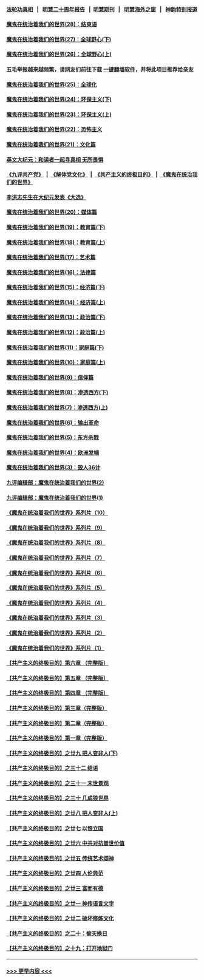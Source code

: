 #### [法轮功真相](https://github.com/gfw-breaker/truth/blob/master/README.md?t=0) &nbsp;&nbsp;|&nbsp;&nbsp; [明慧二十周年报告](https://github.com/gfw-breaker/mh-reports/blob/master/README.md?t=0) &nbsp;&nbsp;|&nbsp;&nbsp;[明慧期刊](https://github.com/gfw-breaker/mh-qikan) &nbsp;&nbsp;|&nbsp;&nbsp; [明慧海外之窗](https://github.com/gfw-breaker/mh-news/blob/master/README.md?t=0) &nbsp;&nbsp;|&nbsp;&nbsp; [神韵特别报道](https://github.com/gfw-breaker/mh-news/blob/master/shenyun.md?t=0)
#### [魔鬼在统治着我们的世界(28)：结束语](../pages/nsc422/n10936246.md?t=06261401) 
#### [魔鬼在统治着我们的世界(27)：全球野心(下)](../pages/nsc422/n10928319.md?t=06261401) 
#### [魔鬼在统治着我们的世界(26)：全球野心(上)](../pages/nsc422/n10900318.md?t=06261401) 
#### 五毛举报越来越频繁，请网友们前往下载 [一键翻墙软件](https://github.com/gfw-breaker/ssr-accounts)，并将此项目推荐给亲友
#### [魔鬼在统治着我们的世界(25)：全球化](../pages/nsc422/n10788205.md?t=06261401) 
#### [魔鬼在统治着我们的世界(24)：环保主义(下)](../pages/nsc422/n10695307.md?t=06261401) 
#### [魔鬼在统治着我们的世界(23)：环保主义(上)](../pages/nsc422/n10688613.md?t=06261401) 
#### [魔鬼在统治着我们的世界(22)：恐怖主义](../pages/nsc422/n10614727.md?t=06261401) 
#### [魔鬼在统治着我们的世界(21)：文化篇](../pages/nsc422/n10597706.md?t=06261401) 
#### [英文大纪元：和读者一起寻真相 无所畏惧](../pages/nsc422/n12542027.md?t=06261401) 
#### [《九评共产党》](https://github.com/begood0513/9ping.md/blob/master/README.md) &nbsp;|&nbsp; [《解体党文化》](../../../../jtdwh.md/blob/master/README.md)  &nbsp;|&nbsp; [《共产主义的终极目的》](../../../../gczydzjmd.md/blob/master/README.md) &nbsp;|&nbsp; [《魔鬼在统治我们的世界》](../../../../mgztzwmdsj.md/blob/master/README.md) 
#### [李洪志先生在大纪元发表《大选》](../pages/nsc422/n12534746.md?t=06261401) 
#### [魔鬼在统治着我们的世界(20)：媒体篇](../pages/nsc422/n10586579.md?t=06261401) 
#### [魔鬼在统治着我们的世界(19)：教育篇(下)](../pages/nsc422/n10564808.md?t=06261401) 
#### [魔鬼在统治着我们的世界(18)：教育篇(上)](../pages/nsc422/n10526970.md?t=06261401) 
#### [魔鬼在统治着我们的世界(17)：艺术篇](../pages/nsc422/n10499093.md?t=06261401) 
#### [魔鬼在统治着我们的世界(16)：法律篇](../pages/nsc422/n10485969.md?t=06261401) 
#### [魔鬼在统治着我们的世界(15)：经济篇(下)](../pages/nsc422/n10469975.md?t=06261401) 
#### [魔鬼在统治着我们的世界(14)：经济篇(上)](../pages/nsc422/n10457370.md?t=06261401) 
#### [魔鬼在统治着我们的世界(13)：政治篇(下)](../pages/nsc422/n10448270.md?t=06261401) 
#### [魔鬼在统治着我们的世界(12)：政治篇(上)](../pages/nsc422/n10444576.md?t=06261401) 
#### [魔鬼在统治着我们的世界(11)：家庭篇(下)](../pages/nsc422/n10440961.md?t=06261401) 
#### [魔鬼在统治着我们的世界(10)：家庭篇(上)](../pages/nsc422/n10435448.md?t=06261401) 
#### [魔鬼在统治着我们的世界(9)：信仰篇](../pages/nsc422/n10432159.md?t=06261401) 
#### [魔鬼在统治着我们的世界(8)：渗透西方(下)](../pages/nsc422/n10429603.md?t=06261401) 
#### [魔鬼在统治着我们的世界(7)：渗透西方(上)](../pages/nsc422/n10426013.md?t=06261401) 
#### [魔鬼在统治着我们的世界(6)：输出革命](../pages/nsc422/n10421536.md?t=06261401) 
#### [魔鬼在统治着我们的世界(5)：东方杀戮](../pages/nsc422/n10417707.md?t=06261401) 
#### [魔鬼在统治着我们的世界(4)：欧洲发端](../pages/nsc422/n10414890.md?t=06261401) 
#### [魔鬼在统治着我们的世界(3)：毁人36计](../pages/nsc422/n10411583.md?t=06261401) 
#### [九评编辑部：魔鬼在统治着我们的世界(2)](../pages/nsc422/n10410036.md?t=06261401) 
#### [九评编辑部：魔鬼在统治着我们的世界(1)](../pages/nsc422/n10406825.md?t=06261401) 
#### [《魔鬼在统治着我们的世界》系列片（10）](../pages/nsc422/n12292670.md?t=06261401) 
#### [《魔鬼在统治着我们的世界》系列片（9）](../pages/nsc422/n12290859.md?t=06261401) 
#### [《魔鬼在统治着我们的世界》系列片（8）](../pages/nsc422/n12287445.md?t=06261401) 
#### [《魔鬼在统治着我们的世界》系列片（7）](../pages/nsc422/n12283425.md?t=06261401) 
#### [《魔鬼在统治着我们的世界》系列片（6）](../pages/nsc422/n12282314.md?t=06261401) 
#### [《魔鬼在统治着我们的世界》系列片（5）](../pages/nsc422/n12281419.md?t=06261401) 
#### [《魔鬼在统治着我们的世界》系列片（4）](../pages/nsc422/n12274024.md?t=06261401) 
#### [《魔鬼在统治着我们的世界》系列片（3）](../pages/nsc422/n12271322.md?t=06261401) 
#### [《魔鬼在统治着我们的世界》系列片（2）](../pages/nsc422/n12269049.md?t=06261401) 
#### [《魔鬼在统治着我们的世界》系列片（1）](../pages/nsc422/n12267575.md?t=06261401) 
#### [【共产主义的终极目的】第六章 （完整版）](../pages/nsc422/n11428913.md?t=06261401) 
#### [【共产主义的终极目的】第五章 （完整版）](../pages/nsc422/n11428912.md?t=06261401) 
#### [【共产主义的终极目的】第四章 （完整版）](../pages/nsc422/n11428907.md?t=06261401) 
#### [【共产主义的终极目的】第三章（完整版）](../pages/nsc422/n11428848.md?t=06261401) 
#### [【共产主义的终极目的】第二章（完整版）](../pages/nsc422/n11428831.md?t=06261401) 
#### [【共产主义的终极目的】第一章（完整版）](../pages/nsc422/n11417651.md?t=06261401) 
#### [【共产主义的终极目的】之廿九 把人变非人(下)](../pages/nsc422/n11344140.md?t=06261401) 
#### [【共产主义的终极目的】之三十二 结语](../pages/nsc422/n11360535.md?t=06261401) 
#### [【共产主义的终极目的】之三十一 末世景观](../pages/nsc422/n11351129.md?t=06261401) 
#### [【共产主义的终极目的】之三十 几成狼世界](../pages/nsc422/n11348280.md?t=06261401) 
#### [【共产主义的终极目的】之廿八 把人变非人(上)](../pages/nsc422/n11340492.md?t=06261401) 
#### [【共产主义的终极目的】之廿七 以恨立国](../pages/nsc422/n11336944.md?t=06261401) 
#### [【共产主义的终极目的】之廿六 中共对抗普世价值](../pages/nsc422/n11324785.md?t=06261401) 
#### [【共产主义的终极目的】之廿五 传统艺术颂神](../pages/nsc422/n11296396.md?t=06261401) 
#### [【共产主义的终极目的】之廿四 人伦典范](../pages/nsc422/n11296397.md?t=06261401) 
#### [【共产主义的终极目的】之廿三 富而有德](../pages/nsc422/n11283598.md?t=06261401) 
#### [【共产主义的终极目的】之廿一 神传语言文字](../pages/nsc422/n11263265.md?t=06261401) 
#### [【共产主义的终极目的】之廿二 破坏修炼文化](../pages/nsc422/n11245728.md?t=06261401) 
#### [【共产主义的终极目的】之二十：偷天换日](../pages/nsc422/n11238846.md?t=06261401) 
#### [【共产主义的终极目的】之十九：打开地狱门](../pages/nsc422/n11206376.md?t=06261401) 

----
#### [ >>> 更早内容 <<< ](../indexes/nsc422-earlier.md)
